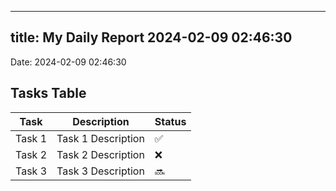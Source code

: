 
---
title: My Daily Report 2024-02-09 02:46:30
---

Date: 2024-02-09 02:46:30

## Tasks Table

| Task | Description | Status |
|------|-------------|--------|
| Task 1 | Task 1 Description | ✅ |
| Task 2 | Task 2 Description | ❌ |
| Task 3 | Task 3 Description | 🔜 |
